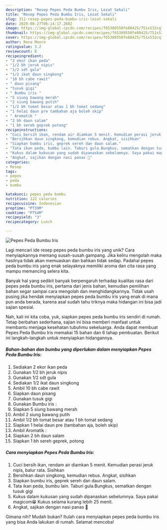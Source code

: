 ```yaml
---
description: "Resep Pepes Peda Bumbu Iris, Lezat Sekali"
title: "Resep Pepes Peda Bumbu Iris, Lezat Sekali"
slug: 311-resep-pepes-peda-bumbu-iris-lezat-sekali
date: 2020-08-27T06:14:17.268Z
image: https://img-global.cpcdn.com/recipes/f65389550fe80425/751x532cq70/pepes-peda-bumbu-iris-foto-resep-utama.jpg
thumbnail: https://img-global.cpcdn.com/recipes/f65389550fe80425/751x532cq70/pepes-peda-bumbu-iris-foto-resep-utama.jpg
cover: https://img-global.cpcdn.com/recipes/f65389550fe80425/751x532cq70/pepes-peda-bumbu-iris-foto-resep-utama.jpg
author: Rena Moore
ratingvalue: 3.2
reviewcount: 8
recipeingredient:
- "2 ekor ikan peda"
- "1/2 bh jeruk nipis"
- "1/2 sdt gula"
- "1/2 ikat daun singkong"
- "10 bh cabe rawit"
- " daun pisang"
- "tusuk gigi"
- " Bumbu iris "
- "5 siung bawang merah"
- "2 siung bawang putih"
- "1/2 bh tomat besar atau 1 bh tomat sedang"
- "1 helai daun pre tambahan aja boleh skip"
- " Aromatik "
- "2 bh daun salam"
- "1 bh sereh geprek potong"
recipeinstructions:
- "Cuci bersih ikan, rendam air diamkan 5 menit. Kemudian perasi jeruk nipis, balur rata. Sisihkan"
- "Bersihkan daun singkong, kemudian rebus. Angkat, sisihkan"
- "Siapkan bumbu iris, geprek sereh dan daun salam."
- "Tata ikan peda, bumbu lain. Taburi gula.Bungkus, sematkan dengan tusuk gigi"
- "Kukus dalam kukusan yang sudah dipanaskan sebelumnya. Saya pakai magicom😁 Kukus selama kurang lebih 25 menit."
- "Angkat, sajikan dengan nasi panas 🤤"
categories:
- Resep
tags:
- pepes
- peda
- bumbu

katakunci: pepes peda bumbu 
nutrition: 122 calories
recipecuisine: Indonesian
preptime: "PT39M"
cooktime: "PT54M"
recipeyield: "3"
recipecategory: Lunch

---
```



![Pepes Peda Bumbu Iris](https://img-global.cpcdn.com/recipes/f65389550fe80425/751x532cq70/pepes-peda-bumbu-iris-foto-resep-utama.jpg)

Lagi mencari ide resep pepes peda bumbu iris yang unik? Cara menyiapkannya memang susah-susah gampang. Jika keliru mengolah maka hasilnya tidak akan memuaskan dan bahkan tidak sedap. Padahal pepes peda bumbu iris yang enak selayaknya memiliki aroma dan cita rasa yang mampu memancing selera kita.



Banyak hal yang sedikit banyak berpengaruh terhadap kualitas rasa dari pepes peda bumbu iris, pertama dari jenis bahan, kemudian pemilihan bahan segar sampai cara mengolah dan menghidangkannya. Tidak usah pusing jika hendak menyiapkan pepes peda bumbu iris yang enak di mana pun anda berada, karena asal sudah tahu triknya maka hidangan ini bisa jadi sajian spesial.


Nah, kali ini kita coba, yuk, siapkan pepes peda bumbu iris sendiri di rumah. Tetap berbahan sederhana, sajian ini bisa memberi manfaat untuk membantu menjaga kesehatan tubuhmu sekeluarga. Anda dapat membuat Pepes Peda Bumbu Iris memakai 15 bahan dan 6 tahap pembuatan. Berikut ini langkah-langkah untuk menyiapkan hidangannya.

<!--inarticleads1-->

##### Bahan-bahan dan bumbu yang diperlukan dalam menyiapkan Pepes Peda Bumbu Iris:

1. Sediakan 2 ekor ikan peda
1. Gunakan 1/2 bh jeruk nipis
1. Gunakan 1/2 sdt gula
1. Sediakan 1/2 ikat daun singkong
1. Ambil 10 bh cabe rawit
1. Siapkan  daun pisang
1. Gunakan tusuk gigi
1. Gunakan  Bumbu iris :
1. Siapkan 5 siung bawang merah
1. Ambil 2 siung bawang putih
1. Ambil 1/2 bh tomat besar atau 1 bh tomat sedang
1. Siapkan 1 helai daun pre (tambahan aja, boleh skip)
1. Ambil  Aromatik :
1. Siapkan 2 bh daun salam
1. Siapkan 1 bh sereh geprek, potong




<!--inarticleads2-->

##### Cara menyiapkan Pepes Peda Bumbu Iris:

1. Cuci bersih ikan, rendam air diamkan 5 menit. Kemudian perasi jeruk nipis, balur rata. Sisihkan
1. Bersihkan daun singkong, kemudian rebus. Angkat, sisihkan
1. Siapkan bumbu iris, geprek sereh dan daun salam.
1. Tata ikan peda, bumbu lain. Taburi gula.Bungkus, sematkan dengan tusuk gigi
1. Kukus dalam kukusan yang sudah dipanaskan sebelumnya. Saya pakai magicom😁 Kukus selama kurang lebih 25 menit.
1. Angkat, sajikan dengan nasi panas 🤤




Gimana nih? Mudah bukan? Itulah cara menyiapkan pepes peda bumbu iris yang bisa Anda lakukan di rumah. Selamat mencoba!
